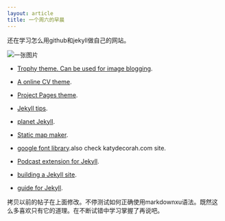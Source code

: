 ```yaml
---
layout: article
title: 一个周六的早晨
---
```

还在学习怎么用github和jekyll做自己的网站。

![一张图片](https://yt3.ggpht.com/-0vxgKl3m7lM/AAAAAAAAAAI/AAAAAAAAAAA/Xv0t8IIjOo8/s900-c-k-no-mo-rj-c0xffffff/photo.jpg)

- [Trophy theme. Can be used for image blogging](http://thomasvaeth.com/trophy/).

- [A online CV theme](http://webjeda.com/online-cv/).

- [Project Pages theme](http://projectpages.github.io/project-pages/).

- [Jekyll tips](http://jekyll.tips).

- [planet Jekyll](http://planetjekyll.github.io).

- [Static map maker](http://staticmapmaker.com).

- [google font library](http://katydecorah.com/font-library/).also check katydecorah.com site.

- [Podcast extension for Jekyll](https://jekyll-octopod.github.io).

- [building a Jekyll site](https://css-tricks.com/building-a-jekyll-site-part-1-of-3/).

- [guide for Jekyll](https://ines.io/blog/the-ultimate-guide-static-websites-jekyll/).

拷贝以前的帖子在上面修改。不停测试如何正确使用markdownxu语法。既然这么多喜欢只有它的道理。在不断试错中学习掌握了再说吧。
